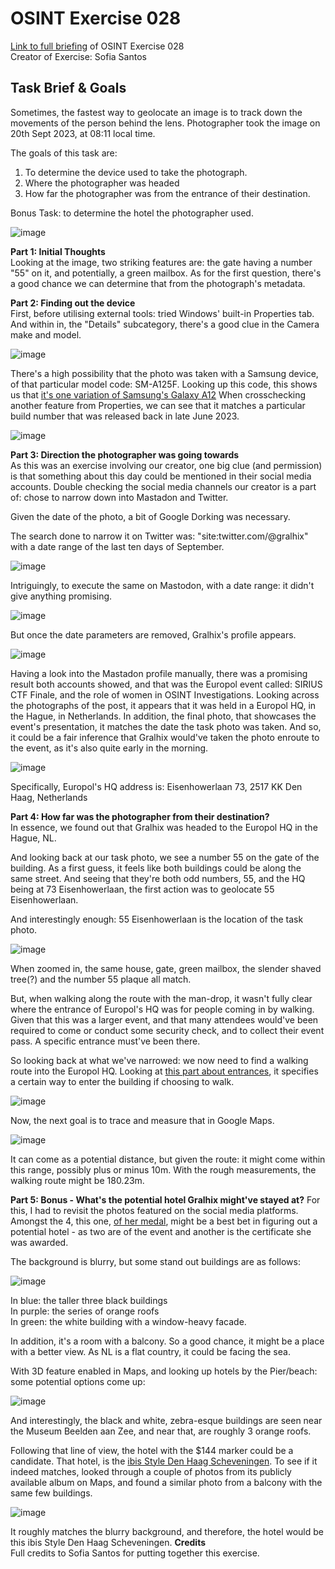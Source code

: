 # OSINT Exercise 028
[Link to full briefing](https://gralhix.com/list-of-osint-exercises/osint-exercise-028/) of OSINT Exercise 028 </br>
Creator of Exercise: Sofia Santos

## Task Brief & Goals
Sometimes, the fastest way to geolocate an image is to track down the movements of the person behind the lens. 
Photographer took the image on 20th Sept 2023, at 08:11 local time. 

The goals of this task are:
1. To determine the device used to take the photograph. 
2. Where the photographer was headed
3. How far the photographer was from the entrance of their destination. 

Bonus Task: to determine the hotel the photographer used. 

![image](osint_ex_28.jpg)

**Part 1: Initial Thoughts** </br>
Looking at the image, two striking features are: the gate having a number "55" on it, and potentially, a green mailbox. 
As for the first question, there's a good chance we can determine that from the photograph's metadata. 

**Part 2: Finding out the device**</br>
First, before utilising external tools: tried Windows' built-in Properties tab. And within in, the "Details" subcategory, there's a good clue in the Camera make and model. 

![image](ans_pics/part_one_device_type.jpg)

There's a high possibility that the photo was taken with a Samsung device, of that particular model code: SM-A125F. Looking up this code, this shows us that [it's one variation of Samsung's Galaxy A12](https://doc.samsungmobile.com/SM-A125F/MID/doc.html)
When crosschecking another feature from Properties, we can see that it matches a particular build number that was released back in late June 2023. 

![image](ans_pics/part_two_build_name.jpg)

**Part 3: Direction the photographer was going towards** </br>
As this was an exercise involving our creator, one big clue (and permission) is that something about this day could be mentioned in their social media accounts. 
Double checking the social media channels our creator is a part of: chose to narrow down into Mastadon and Twitter. 

Given the date of the photo, a bit of Google Dorking was necessary. 

The search done to narrow it on Twitter was: "site:twitter.com/@gralhix" with a date range of the last ten days of September. 

![image](ans_pics/part_three_twitter.jpg)

Intriguingly, to execute the same on Mastodon, with a date range: it didn't give anything promising. 

![image](ans_pics/part_four_no_result.jpg)

But once the date parameters are removed, Gralhix's profile appears. 

![image](ans_pics/part_four_mastadon.jpg)

Having a look into the Mastadon profile manually, there was a promising result both accounts showed, and that was the Europol event called: 
SIRIUS CTF Finale, and the role of women in OSINT Investigations. Looking across the photographs of the post, it appears that it was held in a Europol HQ, in the Hague, in Netherlands. 
In addition, the final photo, that showcases the event's presentation, it matches the date the task photo was taken. And so, it could be a fair inference that Gralhix would've taken the photo enroute to the event, as it's also quite early in the morning. </br>

![image](ans_pics/part_six_event_location.jpg)

Specifically, Europol's HQ address is: Eisenhowerlaan 73, 2517 KK Den Haag, Netherlands

**Part 4: How far was the photographer from their destination?** </br>
In essence, we found out that Gralhix was headed to the Europol HQ in the Hague, NL. 

And looking back at our task photo, we see a number 55 on the gate of the building. As a first guess, it feels like both buildings could be along the same street. 
And seeing that they're both odd numbers, 55, and the HQ being at 73 Eisenhowerlaan, the first action was to geolocate 55 Eisenhowerlaan. 

And interestingly enough: 55 Eisenhowerlaan is the location of the task photo. 

![image](ans_pics/part_seven_geolocating_task_photo.jpg)

When zoomed in, the same house, gate, green mailbox, the slender shaved tree(?) and the number 55 plaque all match. 

But, when walking along the route with the man-drop, it wasn't fully clear where the entrance of Europol's HQ was for people coming in by walking.
Given that this was a larger event, and that many attendees would've been required to come or conduct some security check, and to collect their event pass. 
A specific entrance must've been there. 

So looking back at what we've narrowed: we now need to find a walking route into the Europol HQ. Looking at [this part about entrances](https://www.europol.europa.eu/contact-us#:~:text=Building%20and%20Parking%20Entrances),
it specifies a certain way to enter the building if choosing to walk. 

![image](ans_pics/part_9_walking_route.jpg)

Now, the next goal is to trace and measure that in Google Maps. 

![image](ans_pics/part_ten_distance_potential.jpg)

It can come as a potential distance, but given the route: it might come within this range, possibly plus or minus 10m. 
With the rough measurements, the walking route might be 180.23m.

**Part 5: Bonus - What's the potential hotel Gralhix might've stayed at?**
For this, I had to revisit the photos featured on the social media platforms. Amongst the 4, this one, [of her medal](https://pbs.twimg.com/media/F6zCiJmW8AAUW3I?format=png&name=900x900), 
might be a best bet in figuring out a potential hotel - as two are of the event and another is the certificate she was awarded. 

The background is blurry, but some stand out buildings are as follows:

![image](ans_pics/medal_photo.jpg)

In blue: the taller three black buildings </br>
In purple: the series of orange roofs </br>
In green: the white building with a window-heavy facade. </br>

In addition, it's a room with a balcony. So a good chance, it might be a place with a better view. As NL is a flat country, it could be facing the sea. 

With 3D feature enabled in Maps, and looking up hotels by the Pier/beach: some potential options come up:</br>

![image](ans_pics/part_11_hotels_by_the_sea.jpg)

And interestingly, the black and white, zebra-esque buildings are seen near the Museum Beelden aan Zee, and near that, are roughly 3 orange roofs. 

Following that line of view, the hotel with the $144 marker could be a candidate. That hotel, is the [ibis Style Den Haag Scheveningen](https://maps.app.goo.gl/NsHNVwdYwU1HGigQ7). 
To see if it indeed matches, looked through a couple of photos from its publicly available album on Maps, and found a similar photo from a balcony with the same few buildings. 

![image](ans_pics/hotel_balcony_photo.jpg)

It roughly matches the blurry background, and therefore, the hotel would be this ibis Style Den Haag Scheveningen.
**Credits** </br>
Full credits to Sofia Santos for putting together this exercise.
